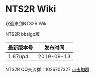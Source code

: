 # NTS2R Wiki

欢迎来到NTS2R Wiki

NTS2R bbslgp版

|最新版本号|发布时间|
|--|--|
|1.87up4|2019-09-13|

NTS2R QQ交流群：1026707327
[点击加群](https://jq.qq.com/?_wv=1027&k=5Ag6ctc)